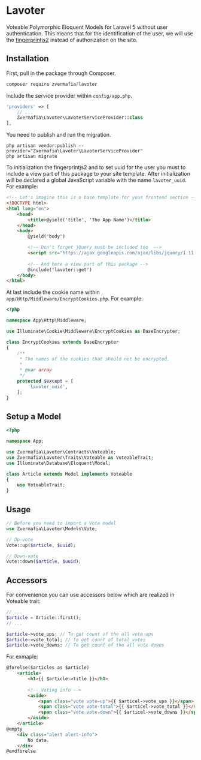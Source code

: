 # Lavoter
Voteable Polymorphic Eloquent Models for Laravel 5 without user authentication.
This means that for the identification of the user, we will use the [fingerprintjs2](http://valve.github.io/fingerprintjs2/) instead of authorization on the site.

## Installation

First, pull in the package through Composer.

```js
composer require zvermafia/lavoter
```

Include the service provider within `config/app.php`.

```php
'providers' => [
    // ...
    Zvermafia\Lavoter\LavoterServiceProvider::class
],
```

You need to publish and run the migration.

```
php artisan vendor:publish --provider="Zvermafia\Lavoter\LavoterServiceProvider"
php artisan migrate
```

To initialization the fingerprintjs2 and to set uuid for the user you must to include a view part of this package to your site template. After initialization will be declared a global JavaScript variable with the name `lavoter_uuid`.
For example:

```html
<!-- Let's imagine this is a base template for your frontend section -->
<!DOCTYPE html>
<html lang="en">
    <head>
        <title>@yield('title', 'The App Name')</title>
    </head>
    <body>
        @yield('body')

        <!-- Don't forget jQuery must be included too  -->
        <script src="https://ajax.googleapis.com/ajax/libs/jquery/1.11.1/jquery.min.js"></script>
        
        <!-- And here a view part of this package -->
        @include('lavoter::get')
    </body>
</html>
```

At last include the cookie name within `app/Http/Middleware/EncryptCookies.php`.
For example:

```php
<?php

namespace App\Http\Middleware;

use Illuminate\Cookie\Middleware\EncryptCookies as BaseEncrypter;

class EncryptCookies extends BaseEncrypter
{
    /**
     * The names of the cookies that should not be encrypted.
     *
     * @var array
     */
    protected $except = [
        'lavoter_uuid',
    ];
}
```

## Setup a Model

```php
<?php

namespace App;

use Zvermafia\Lavoter\Contracts\Voteable;
use Zvermafia\Lavoter\Traits\Voteable as VoteableTrait;
use Illuminate\Database\Eloquent\Model;

class Article extends Model implements Voteable
{
    use VoteableTrait;
}

```

## Usage

```php
// Before you need to import a Vote model
use Zvermafia\Lavoter\Models\Vote;

// Up-vote
Vote::up($article, $uuid);

// Down-vote
Vote::down($article, $uuid);
```


## Accessors
For convenience you can use accessors below which are realized in Voteable trait:

```php
// ...
$article = Article::first();
// ...

$article->vote_ups; // To get count of the all vote ups
$article->vote_total; // To get count of total votes
$article->vote_downs; // To get count of the all vote downs

```

For exmaple:
```html
@forelse($articles as $article)
    <article>
        <h1>{{ $article->title }}</h1>
        
        <!-- Voting info -->
        <aside>
            <span class="vote vote-up">{{ $articel->vote_ups }}</span>
            <span class="vote vote-total">{{ $articel->vote_total }}</span>
            <span class="vote vote-down">{{ $articel->vote_downs }}</span>
        </aside>
    </article>
@empty
    <div class="alert alert-info">
        No data.
    </div>
@endforelse
```
